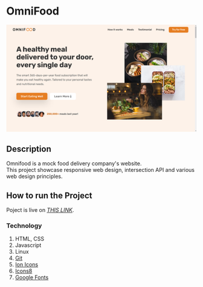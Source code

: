 # OmniFood

![OmniFood](./content/img/readme_image.png)

## Description

Omnifood is a mock food delivery company's website. \
This project showcase responsive web design, intersection API and various web design principles.

## How to run the Project

Poject is live on [*THIS LINK*](https://siddhart-singh.github.io/OmniFood/).

### Technology

1. HTML, CSS
2. Javascript
3. Linux
4. [Git](https://git-scm.com/)
3. [Ion Icons](https://ionic.io/ionicons)
4. [Icons8](https://icons8.com/)
5. [Google Fonts](https://fonts.google.com/)


